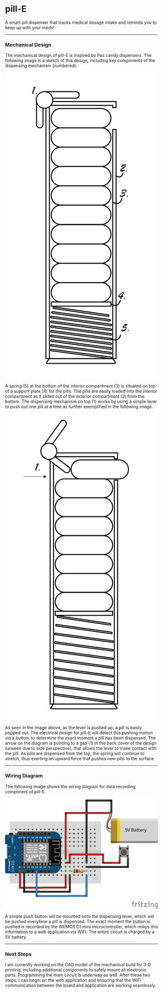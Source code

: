 # pill-E
A smart pill dispenser that tracks medical dosage intake and reminds you to keep up with your meds!

---
### Mechanical Design
The mechanical design of pill-E is inspired by Pez candy dispensers. The following image is a sketch of this design, including key components of the dispensing mechanism (numbered):

![Mechanical design of pill dispenser body](mechanical_Fig1.png)

A spring (5) at the bottom of the interior compartment (3) is situated on top of a support plate (4) for the pills. The pills are easily loaded into the interior compartment as it slides out of the exterior compartment (2) from the bottom. The dispensing mechanism on top (1) works by using a simple lever to push out one pill at a time as further exemplified in the following image.

![Mechanical design of dispensing mechanism in action](mechanical_Fig2Editted.png)

As seen in the image above, as the lever is pushed up, a pill is easily popped out. The electrical design for pill-E will detect this pushing motion via a button, to determine the exact moment a pill has been dispensed. The arrow on the diagram is pointing to a gap (1) in the back cover of the design (unseen due to side perspective), that allows the lever to make contact with the pill. As pills are dispensed from the top, the spring will continue to stretch, thus exerting an upward force that pushes new pills to the surface.  

---
### Wiring Diagram
The following image shows the wiring diagram for data recording component of pill-E. 

![Wiring diagram](wiring.png)

A simple push button will be mounted onto the dispensing lever, which will be pushed everytime a pill is dispensed. The exact moment the button is pushed is recorded by the WEMOS D1 mini microcontroller, which relays this information to a web application via WiFi. The entire circuit is charged by a 5V battery.

---
### Next Steps
I am currently working on the CAD model of the mechanical build for 3-D printing, including additional components to safely mount all electronic parts. Programming the main circuit is underway as well. After these two steps, I can begin on the web application and ensuring that the WiFi communication between the board and application are working seamlessly.
